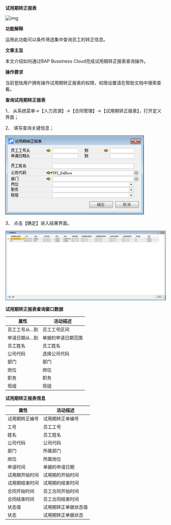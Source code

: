 **试用期转正报表**

![img](file:///C:\Users\admin\AppData\Local\Temp\msohtmlclip1\01\clip_image001.gif) 

 

**功能解释**

运用此功能可以条件筛选集中查询员工的转正信息。

**文章主旨**

本文介绍如何通过BAP Bussiness Cloud完成试用期转正报表查询操作。

**操作要求**

当前登陆用户拥有操作试用期转正报表的权限，权限设置请在帮助文档中搜索查看。

**查询试用期转正报表**

1、 从系统菜单->【人力资源】->【合同管理】->【试用期转正报表】，打开定义界面；

2、 填写查询关键信息；

![img](rlzy_ht\401.png)

3、 点击【确定】进入结果界面。

![img](rlzy_ht\402.png)

**试用期转正报表查询窗口数据**

| **属性**      | **活动描述**       |
| ------------- | ------------------ |
| 员工工号从…到 | 员工工号区间       |
| 申请日期从…到 | 单据的申请日期范围 |
| 员工姓名      | 员工姓名           |
| 公司代码      | 选择公司代码       |
| 部门          | 部门               |
| 岗位          | 岗位               |
| 职务          | 职务               |
| 班组          | 班组               |

**试用期转正报表信息**

| **属性**       | **活动描述**         |
| -------------- | -------------------- |
| 试用期转正编号 | 试用期转正单编号     |
| 工号           | 员工工号             |
| 姓名           | 员工姓名             |
| 公司代码       | 公司代码             |
| 部门           | 所属部门             |
| 岗位           | 所属岗位             |
| 申请时间       | 单据的申请日期       |
| 试用期开始时间 | 试用期的开始时间     |
| 试用期结束时间 | 试用期的结束时间     |
| 合同开始时间   | 员工合同开始时间     |
| 合同结束时间   | 员工合同结束时间     |
| 状态值         | 试用期转正单据状态值 |
| 状态           | 试用期转正单据状态   |

 